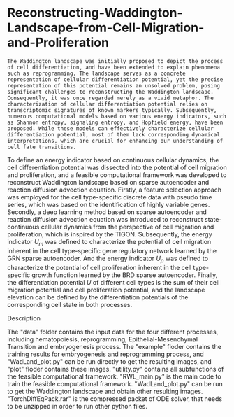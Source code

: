 # Reconstructing-Waddington-Landscape-from-Cell-Migration-and-Proliferation
    The Waddington landscape was initially proposed to depict the process of cell differentiation, and have been extended to explain phenomena such as reprogramming. The landscape serves as a concrete representation of cellular differentiation potential, yet the precise representation of this potential remains an unsolved problem, posing significant challenges to reconstructing the Waddington landscape. Consequently, it was once regarded merely as a vivid metaphor. The characterization of cellular differentiation potential relies on transcriptomic signatures of known markers typically. Subsequently, numerous computational models based on various energy indicators, such as Shannon entropy, signaling entropy, and Hopfield energy, have been proposed. While these models can effectively characterize cellular differentiation potential, most of them lack corresponding dynamical interpretations, which are crucial for enhancing our understanding of cell fate transitions.

  To define an energy indicator based on continuous cellular dynamics, the cell differentiation potential was dissected into the potential of cell migration and proliferation, and a feasible computational framework was developed to reconstruct Waddington landscape based on sparse autoencoder and reaction diffusion advection equation. Firstly, a feature selection approach was employed for the cell type-specific discrete data with pseudo time series, which was based on the identification of highly variable genes. Secondly, a deep learning method based on sparse autoencoder and reaction diffusion advection equation was introduced to reconstruct state-continuous cellular dynamics from the perspective of cell migration and proliferation, which is inspired by the TIGON. Subsequently, the energy indicator $U_{m}$ was defined to characterize the potential of cell migration inherent in the cell type-specific gene regulatory network learned by the GRN sparse autoencoder. And the energy indicator $U_{p}$ was defined to characterize the potential of cell proliferation inherent in the cell type-specific growth function learned by the BRD sparse autoencoder. Finally, the differentiation potential $U$ of different cell types is the sum of their cell migration potential and cell proliferation potential, and the landscape elevation can be defined by the differentiation potentials of the corresponding cell state in both processes.

Description

The "data" folder contains the input data for the four different processes, including hematopoiesis, reprogramming, Epithelial-Mesenchymal Transition and embryogenesis process.
The "example" floder contains the training results for embryogenesis and reprogramming process, and "WadLand_plot.py" can be run directly to get the resulting images, and "plot" floder contains these images.
"utility.py" contains all subfunctions of the feasible computational framework.
"RWL_main.py" is the main code to train the feasible computational framework. 
"WadLand_plot.py" can be run to get the Waddington landscape and obtain other resulting images.
"TorchDiffEqPack.rar" is the compressed packet of ODE solver, that needs to be unzipped in order to run other python files.
